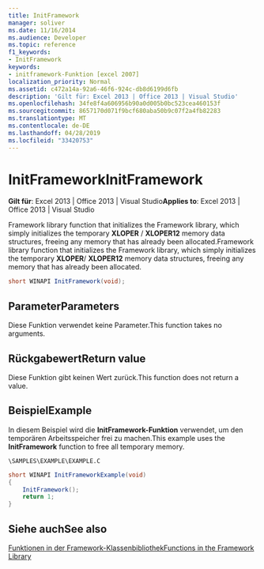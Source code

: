 ```yaml
---
title: InitFramework
manager: soliver
ms.date: 11/16/2014
ms.audience: Developer
ms.topic: reference
f1_keywords:
- InitFramework
keywords:
- initframework-Funktion [excel 2007]
localization_priority: Normal
ms.assetid: c472a14a-92a6-46f6-924c-db8d6199d6fb
description: 'Gilt für: Excel 2013 | Office 2013 | Visual Studio'
ms.openlocfilehash: 34fe8f4a606956b90a0d005b0bc523cea460153f
ms.sourcegitcommit: 8657170d071f9bcf680aba50b9c07f2a4fb82283
ms.translationtype: MT
ms.contentlocale: de-DE
ms.lasthandoff: 04/28/2019
ms.locfileid: "33420753"
---
```

# <a name="initframework"></a><span data-ttu-id="b9660-104">InitFramework</span><span class="sxs-lookup"><span data-stu-id="b9660-104">InitFramework</span></span>

 <span data-ttu-id="b9660-105">**Gilt für**: Excel 2013 | Office 2013 | Visual Studio</span><span class="sxs-lookup"><span data-stu-id="b9660-105">**Applies to**: Excel 2013 | Office 2013 | Visual Studio</span></span> 
  
<span data-ttu-id="b9660-106">Framework library function that initializes the Framework library, which simply initializes the temporary **XLOPER** /  **XLOPER12** memory data structures, freeing any memory that has already been allocated.</span><span class="sxs-lookup"><span data-stu-id="b9660-106">Framework library function that initializes the Framework library, which simply initializes the temporary **XLOPER**/ **XLOPER12** memory data structures, freeing any memory that has already been allocated.</span></span> 
  
```cs
short WINAPI InitFramework(void);
```

## <a name="parameters"></a><span data-ttu-id="b9660-107">Parameter</span><span class="sxs-lookup"><span data-stu-id="b9660-107">Parameters</span></span>

<span data-ttu-id="b9660-108">Diese Funktion verwendet keine Parameter.</span><span class="sxs-lookup"><span data-stu-id="b9660-108">This function takes no arguments.</span></span>
  
## <a name="return-value"></a><span data-ttu-id="b9660-109">Rückgabewert</span><span class="sxs-lookup"><span data-stu-id="b9660-109">Return value</span></span>

<span data-ttu-id="b9660-110">Diese Funktion gibt keinen Wert zurück.</span><span class="sxs-lookup"><span data-stu-id="b9660-110">This function does not return a value.</span></span>
  
## <a name="example"></a><span data-ttu-id="b9660-111">Beispiel</span><span class="sxs-lookup"><span data-stu-id="b9660-111">Example</span></span>

<span data-ttu-id="b9660-112">In diesem Beispiel wird die **InitFramework-Funktion** verwendet, um den temporären Arbeitsspeicher frei zu machen.</span><span class="sxs-lookup"><span data-stu-id="b9660-112">This example uses the **InitFramework** function to free all temporary memory.</span></span> 
  
 `\SAMPLES\EXAMPLE\EXAMPLE.C`
  
```cs
short WINAPI InitFrameworkExample(void)
{
    InitFramework();
    return 1;
}
```

## <a name="see-also"></a><span data-ttu-id="b9660-113">Siehe auch</span><span class="sxs-lookup"><span data-stu-id="b9660-113">See also</span></span>



[<span data-ttu-id="b9660-114">Funktionen in der Framework-Klassenbibliothek</span><span class="sxs-lookup"><span data-stu-id="b9660-114">Functions in the Framework Library</span></span>](functions-in-the-framework-library.md)

